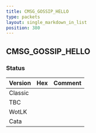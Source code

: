 ```yaml
---
title: CMSG_GOSSIP_HELLO
type: packets
layout: single_markdown_in_list
position: 380
---
```


## CMSG_GOSSIP_HELLO

### Status

Version | Hex | Comment
---------- | ---------- | ---------- 
Classic |  |  
TBC |  |  
WotLK |  |  
Cata |  |  
